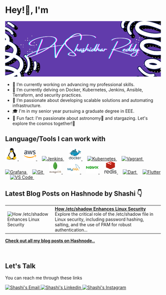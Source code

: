 # Hey!👋, I'm

![Profile Image](https://github.com/Shashi2504/Shashi2504/blob/main/Profile.png?raw=true)

- 🔭 I’m currently working on advancing my professional skills.
- 🌱 I’m currently delving on Docker, Kubernetes, Jenkins, Ansible, Terraform, and security practices.
- 🚀 I’m passionate about developing scalable solutions and automating infrastructure.
- 🎓 I'm in my senior year pursuing a graduate degree in EEE.
- 🌟 Fun fact: I'm passionate about astronomy🌠 and stargazing. Let's explore the cosmos together!🔭

## Language/Tools I can work with

<a href="https://www.linux.org/" target="_blank">
    <img title="Linux" height="40px" src="https://raw.githubusercontent.com/devicons/devicon/master/icons/linux/linux-original.svg"/>
</a> &nbsp;&nbsp;&nbsp;
<a href="https://aws.amazon.com/" target="_blank">
    <img title="AWS" height="40px" src="https://raw.githubusercontent.com/devicons/devicon/master/icons/amazonwebservices/amazonwebservices-original-wordmark.svg"/>
</a> &nbsp;&nbsp;&nbsp;
<a href="https://www.jenkins.io/" target="_blank">
    <img title="Jenkins" height="40px" src="https://www.vectorlogo.zone/logos/jenkins/jenkins-icon.svg"/>
</a> &nbsp;&nbsp;&nbsp;
<a href="https://www.docker.com/" target="_blank">
    <img title="Docker" height="40px" src="https://raw.githubusercontent.com/devicons/devicon/master/icons/docker/docker-original-wordmark.svg"/>
</a> &nbsp;&nbsp;&nbsp;
<a href="https://kubernetes.io/" target="_blank">
    <img title="Kubernetes" height="40px" src="https://www.vectorlogo.zone/logos/kubernetes/kubernetes-icon.svg"/>
</a> &nbsp;&nbsp;&nbsp;
<a href="https://www.vagrantup.com/" target="_blank">
    <img title="Vagrant" height="40px" src="https://www.vectorlogo.zone/logos/vagrantup/vagrantup-icon.svg"/>
</a> &nbsp;&nbsp;&nbsp;
<a href="https://grafana.com/" target="_blank">
    <img title="Grafana" height="40px" src="https://www.vectorlogo.zone/logos/grafana/grafana-icon.svg"/>
</a> &nbsp;&nbsp;&nbsp;
<a href="https://git-scm.com/" target="_blank">
    <img title="Git" height="40px" src="https://www.vectorlogo.zone/logos/git-scm/git-scm-icon.svg"/>
</a> &nbsp;&nbsp;&nbsp;
<a href="https://www.mongodb.com/" target="_blank">
    <img title="MongoDB" height="40px" src="https://raw.githubusercontent.com/devicons/devicon/master/icons/mongodb/mongodb-original-wordmark.svg"/>
</a> &nbsp;&nbsp;&nbsp;
<a href="https://www.mysql.com/" target="_blank">
    <img title="MySQL" height="40px" src="https://raw.githubusercontent.com/devicons/devicon/master/icons/mysql/mysql-original-wordmark.svg"/>
</a> &nbsp;&nbsp;&nbsp;
<a href="https://www.nginx.com/" target="_blank">
    <img title="Nginx" height="40px" src="https://raw.githubusercontent.com/devicons/devicon/master/icons/nginx/nginx-original.svg"/>
</a> &nbsp;&nbsp;&nbsp;
<a href="https://redis.io/" target="_blank">
    <img title="Redis" height="40px" src="https://raw.githubusercontent.com/devicons/devicon/master/icons/redis/redis-original-wordmark.svg"/>
</a> &nbsp;&nbsp;&nbsp;
<a href="https://dart.dev/" target="_blank">
    <img title="Dart" height="40px" src="https://img.icons8.com/color/50/000000/dart.png"/>
</a> &nbsp;&nbsp;&nbsp;
<a href="https://flutter.dev/" target="_blank">
    <img title="Flutter" height="40px" src="https://user-images.githubusercontent.com/85930567/147389443-b0e06295-4659-4b21-a6ac-0c69bc3baafb.png"/>
</a> &nbsp;&nbsp;&nbsp;
<a href="https://code.visualstudio.com/" target="_blank">
    <img title="VS Code" height="40px" src="https://img.icons8.com/fluency/144/000000/visual-studio-code-2019.png"/>
</a> &nbsp;&nbsp;&nbsp;

## Latest Blog Posts on Hashnode by Shashi 👇
<!-- HASHNODE_BLOG:START -->
<table>
<tr>
<td><img src="https://cdn.hashnode.com/res/hashnode/image/upload/v1723165473847/6ec730e7-fa3e-4d8e-94db-6e556e9c8471.jpeg?w=1600&h=840&fit=crop&crop=entropy&auto=compress,format&format=webp" alt="How /etc/shadow Enhances Linux Security"></td>
<td><a href="https://sik2912.hashnode.dev/how-etcshadow-enhances-linux-security"><strong>How /etc/shadow Enhances Linux Security</strong></a><br>Explore the critical role of the /etc/shadow file in Linux security, including password hashing, salting, and the use of PAM for robust authentication...</td>
</tr>
</table>
<!-- HASHNODE_BLOG:END -->

<b><a href="https://sik2912.hashnode.dev/">Check out all my blog posts on Hashnode..</a></b>

<br>




## Let's Talk

You can reach me through these links <br>

<div>
<a href="mailto:shashireddy0403@gmail.com">
  <img alt="Shashi's Email" height="70px" src="https://user-images.githubusercontent.com/85930567/175770833-302b4ef2-faeb-421f-88eb-744737a4ad74.png"
/>
</a> 
<a href="https://www.linkedin.com/in/d-v-shashidhar-reddy-9614291b7/">
  <img alt="Shashi's Linkedin" height="70px" src="https://user-images.githubusercontent.com/85930567/175769904-8f101a4f-5415-4855-83d8-11e8c1ee37b1.png" />
</a>
<a href="https://www.instagram.com/shashi_d04/">
  <img alt="Shashi's Instagram" height="70px" src="https://user-images.githubusercontent.com/85930567/175769762-aa808175-4426-428d-b383-8edd363c3573.png" />
</a> 

</div>
